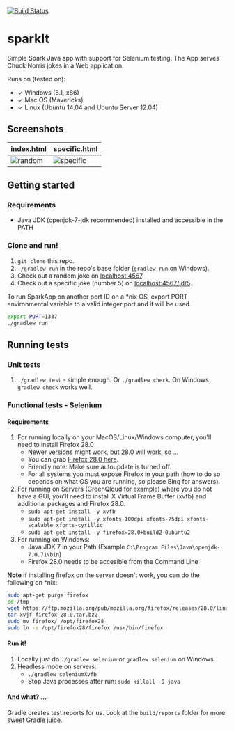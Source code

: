 [![Build Status](https://travis-ci.org/arnlaugsson/sparkIt.svg?branch=master)](https://travis-ci.org/arnlaugsson/sparkIt)
# sparkIt
Simple Spark Java app with support for Selenium testing. The App serves Chuck Norris jokes in a Web application.

Runs on (tested on):

- ✓ Windows (8.1, x86)
- ✓ Mac OS (Mavericks)
- ✓ Linux (Ubuntu 14.04 and Ubuntu Server 12.04)

## Screenshots

index.html                | specific.html
--------------------------|-------------------------------
![random](img/random.png) | ![specific](img/specific.png)

## Getting started

### Requirements
* Java JDK (openjdk-7-jdk recommended) installed and accessible in the PATH

### Clone and run!
1. `git clone` this repo.
2. `./gradlew run` in the repo's base folder (`gradlew run` on Windows).
3. Check out a random joke on [localhost:4567](http://localhost:4567).
4. Check out a specific joke (number 5) on [localhost:4567/id/5](http://localhost:4567/id/5).

To run SparkApp on another port ID on a *nix OS, export PORT environmental variable to a valid integer port and it will be used.

```sh
export PORT=1337
./gradlew run
```

## Running tests

### Unit tests
1. `./gradlew test` - simple enough. Or `./gradlew check`. On Windows `gradlew check` works well.

### Functional tests - Selenium

#### Requirements
1. For running locally on your MacOS/Linux/Windows computer, you'll need to install Firefox 28.0
    * Newer versions might work, but 28.0 will work, so ...
    * You can grab [Firefox 28.0 here](https://ftp.mozilla.org/pub/mozilla.org/firefox/releases/28.0/).
    * Friendly note: Make sure autoupdate is turned off.
    * For all systems you must expose Firefox in your path (how to do so depends on what OS you are running, so please Bing for answers).
2. For running on Servers (GreenQloud for example) where you do not have a GUI, you'll need to install X Virtual Frame Buffer (xvfb) and additional packages and Firefox 28.0.
    * `sudo apt-get install -y xvfb`
    * `sudo apt-get install -y xfonts-100dpi xfonts-75dpi xfonts-scalable xfonts-cyrillic`
    * `sudo apt-get install -y firefox=28.0+build2-0ubuntu2`
3. For running on Windows:
   * Java JDK 7 in your Path (Example `C:\Program Files\Java\openjdk-7.0.71\bin`)
   * Firefox 28.0 needs to be accesible from the Command Line

**Note** if installing firefox on the server doesn't work, you can do the following on *nix:

```sh
sudo apt-get purge firefox
cd /tmp
wget https://ftp.mozilla.org/pub/mozilla.org/firefox/releases/28.0/linux-x86_64/en-US/firefox-28.0.tar.bz2
tar xvjf firefox-28.0.tar.bz2
sudo mv firefox/ /opt/firefox28
sudo ln -s /opt/firefox28/firefox /usr/bin/firefox
```

#### Run it!
1. Locally just do `./gradlew selenium` or `gradlew selenium` on Windows.
2. Headless mode on servers:
    * `./gradlew seleniumXvfb`
    * Stop Java processes after run: `sudo killall -9 java`

#### And what? ...
Gradle creates test reports for us. Look at the `build/reports` folder for more sweet Gradle juice.
